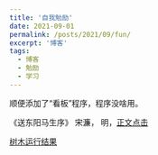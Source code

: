 ```yaml
---
title: '自我勉励'
date: 2021-09-01
permalink: /posts/2021/09/fun/
excerpt: '博客'
tags:
  - 博客
  - 勉励
  - 学习
---
```


顺便添加了“看板”程序，程序没啥用。

《送东阳马生序》   宋濂，  明，[正文点击](http://lostagex.github.io/live2d/sdymsx.html)

[树木运行结果](http://lostagex.github.io/files/drawtree.html)


